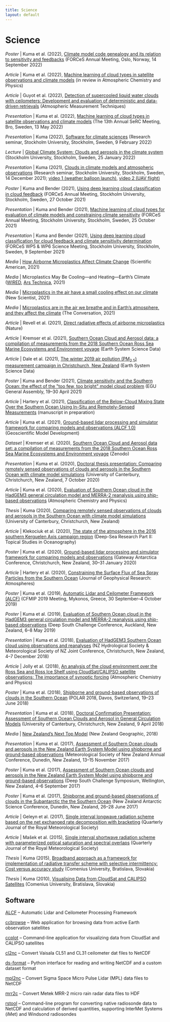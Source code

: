 ```yaml
---
title: Science
layout: default
---
```


# Science

*Poster* \| Kuma et al. (2022), [Climate model code genealogy and its relation to sensitivity and feedbacks](posters/kuma_et_al_2022/) (FORCeS Annual Meeting, Oslo, Norway, 14 September 2022)

*Article* \| Kuma et al. (2022), [Machine learning of cloud types in satellite observations and climate models](papers/kuma_et_al_2022/) (in review in Atmospheric Chemistry and Physics)

*Article* \| Guyot et al. (2022), [Detection of supercooled liquid water clouds with ceilometers: Development and evaluation of deterministic and data-driven retrievals](papers/guyot_et_al_2022/) (Atmospheric Measurement Techniques)

*Presentation* \| Kuma et al. (2022), [Machine learning of cloud types in satellite observations and climate models](https://zenodo.org/record/6551525) (The 13th Annual SeRC Meeting, Bro, Sweden, 13 May 2022)

*Presentation* \| Kuma (2022), [Software for climate sciences](https://zenodo.org/record/6025116) (Research seminar, Stockholm University, Stockholm, Sweden, 9 February 2022)

*Lecture* \| [Global Climate System: Clouds and aerosols in the climate system](https://zenodo.org/record/5905868) (Stockholm University, Stockholm, Sweden, 25 January 2022)

*Presentation* \| Kuma (2021), [Clouds in climate models and atmospheric observations](https://zenodo.org/record/5905775) (Research seminar, Stockholm University, Stockholm, Sweden, 14 December 2021); [video 1 (weather balloon launch)](https://files.peterkuma.net/media/svxde2yho3/radiosonde.webm), [video 2 (UAV flight)](https://files.peterkuma.net/media/3k146je3bn/uav.webm)

*Poster* \| Kuma and Bender (2021), [Using deep learning cloud classiﬁcation in cloud feedback](https://zenodo.org/record/5605067) (FORCeS Annual Meeting, Stockholm University, Stockholm, Sweden, 27 October 2021)

*Presentation* \| Kuma and Bender (2021), [Machine learning of cloud types for evaluation of climate models and constraining climate sensitivity](https://zenodo.org/record/5605043) (FORCeS Annual Meeting, Stockholm University, Stockholm, Sweden, 25 October 2021)

*Presentation* \| Kuma and Bender (2021), [Using deep learning cloud classification for cloud feedback and climate sensitivity determination](https://zenodo.org/record/5609454) (FORCeS WP5 & WP6 Science Meeting, Stockholm University, Stockholm, Sweden, 9 September 2021)

*Media* \| [How Airborne Microplastics Affect Climate Change](https://www.scientificamerican.com/article/how-airborne-microplastics-affect-climate-change1/) (Scientific American, 2021)

*Media* \| Microplastics May Be Cooling—and Heating—Earth’s Climate ([WIRED](https://www.wired.com/story/microplastics-may-be-cooling-and-heating-earths-climate/), [Ars Technica](https://arstechnica.com/science/2021/10/microplastics-may-be-cooling-and-heating-earths-climate/), 2021)

*Media* \| [Microplastics in the air have a small cooling effect on our climate](https://www.newscientist.com/article/2294440-microplastics-in-the-air-have-a-small-cooling-effect-on-our-climate/) (New Scientist, 2021)

*Media* \| [Microplastics are in the air we breathe and in Earth’s atmosphere, and they affect the climate](https://theconversation.com/microplastics-are-in-the-air-we-breathe-and-in-earths-atmosphere-and-they-affect-the-climate-170093) (The Conversation, 2021)

*Article* \| Revell et al. (2021), [Direct radiative effects of airborne microplastics](papers/revell_et_al_2021/) (Nature)

*Article* \| Kremser et al. (2021), [Southern Ocean Cloud and Aerosol data: a compilation of measurements from the 2018 Southern Ocean Ross Sea Marine Ecosystems and Environment voyage](papers/kremser_et_al_2021/) (Earth System Science Data)

*Article* \| Dale et al. (2021), [The winter 2019 air pollution (PM<sub>2.5</sub>) measurement campaign in Christchurch, New Zealand](papers/dale_et_al_2021/) (Earth System Science Data)

*Poster* \| Kuma and Bender (2021), [Climate sensitivity and the Southern Ocean: the effect of the "too few, too bright" model cloud problem](https://zenodo.org/record/4707302) (EGU General Assembly, 19–30 April 2021)

*Article* \| Hartery et al. (2021), [Classification of the Below-Cloud Mixing State Over the Southern Ocean Using In-Situ and Remotely-Sensed Measurements](papers/hartery_et_al_2021/) (manuscript in preparation)

*Article* \| Kuma et al. (2021), [Ground-based lidar processing and simulator framework for comparing models and observations (ALCF 1.0)](papers/kuma_et_al_2021/) (Geoscientific Model Development)

*Dataset* \| Kremser et al. (2020), [Southern Ocean Cloud and Aerosol data set: a compilation of measurements from the 2018 Southern Ocean Ross Sea Marine Ecosystems and Environment voyage](https://zenodo.org/record/4060237) (Zenodo)

*Presentation* \| Kuma et al. (2020), [Doctoral thesis presentation: Comparing remotely sensed observations of clouds and aerosols in the Southern Ocean with climate model simulations](https://zenodo.org/record/5636022) (University of Canterbury, Christchurch, New Zealand, 7 October 2020)

*Article* \| Kuma et al. (2020), [Evaluation of Southern Ocean cloud in the HadGEM3 general circulation model and MERRA-2 reanalysis using ship-based observations](papers/kuma_et_al_2020a/) (Atmospheric Chemistry and Physics)

*Thesis* \| Kuma (2020), [Comparing remotely sensed observations of clouds and aerosols in the Southern Ocean with climate model simulations](theses/kuma_2020/) (University of Canterbury, Christchurch, New Zealand)

*Article* \| Klekociuk et al. (2020), [The state of the atmosphere in the 2016 southern Kerguelen Axis campaign region](papers/klekociuk_et_al_2020/) (Deep-Sea Research Part II: Topical Studies in Oceanography)

*Poster* \| Kuma et al. (2020), [Ground-based lidar processing and simulator framework for comparing models and observations](https://zenodo.org/record/3764299) (Gateway Antarctica Conference, Christchurch, New Zealand, 30–31 January 2020)

*Article* \| Hartery et al. (2020), [Constraining the Surface Flux of Sea Spray Particles from the Southern Ocean](papers/hartery_et_al_2020/) (Journal of Geophysical Research: Atmospheres)

*Poster* \| Kuma et al. (2019), [Automatic Lidar and Ceilometer Framework (ALCF)](https://zenodo.org/record/3764287) (CFMIP 2019 Meeting, Mykonos, Greece, 30 September–4 October 2019)

*Poster* \| Kuma et al. (2019), [Evaluation of Southern Ocean cloud in the HadGEM3 general circulation model and MERRA-2 reanalysis using ship-based observations](https://zenodo.org/record/3764275) (Deep South Challenge Conference, Auckland, New Zealand, 6–8 May 2019)

*Presentation* \| Kuma et al. (2018), [Evaluation of HadGEM3 Southern Ocean cloud using observations and reanalyses](https://zenodo.org/record/5636003) (NZ Hydrological Society & Meteorological Society of NZ Joint Conference, Christchurch, New Zealand, 4–7 December 2018)

*Article* \| Jolly et al. (2018), [An analysis of the cloud environment over the Ross Sea and Ross Ice Shelf using CloudSat/CALIPSO satellite observations: The importance of synoptic forcing](papers/jolly_et_al_2018/) (Atmospheric Chemistry and Physics)

*Poster* \| Kuma et al. (2018), [Shipborne and ground-based observations of clouds in the Southern Ocean](https://zenodo.org/record/3764269) (POLAR 2018, Davos, Switzerland, 19–23 June 2018)

*Presentation* \| Kuma et al. (2018), [Doctoral Confirmation Presentation: Assessment of Southern Ocean Clouds and Aerosol in General Circulation Models](https://zenodo.org/record/5635851) (University of Canterbury, Christchurch, New Zealand, 9 April 2018)

*Media* \| [New Zealand’s Next Top Model](https://www.nzgeo.com/stories/esm/) (New Zealand Geographic, 2018)

*Presentation* \| Kuma et al. (2017), [Assessment of Southern Ocean clouds and aerosols in the New Zealand Earth System Model using shipborne and ground-based observations](https://zenodo.org/record/5635689) (Meteorological Society of New Zealand Annual Conference, Dunedin, New Zealand, 13–15 November 2017)

*Poster* \| Kuma et al. (2017), [Assessment of Southern Ocean clouds and aerosols in the New Zealand Earth System Model using shipborne and ground-based observations](https://zenodo.org/record/3764267) (Deep South Challenge Symposium, Wellington, New Zealand, 4–6 September 2017)

*Poster* \| Kuma et al. (2017), [Shipborne and ground-based observations of clouds in the Subantarctic the the Southern Ocean](https://zenodo.org/record/3764265) (New Zealand Antarctic Science Conference, Dunedin, New Zealand, 26–28 June 2017)

*Article* \| Geleyn et al. (2017), [Single interval longwave radiation scheme based on the net exchanged rate decomposition with bracketing](papers/geleyn_et_al_2017/) (Quarterly Journal of the Royal Meteorological Society)

*Article* \| Mašek et al. (2015), [Single interval shortwave radiation scheme with parameterized optical saturation and spectral overlaps](papers/masek_et_al_2015/) (Quarterly Journal of the Royal Meteorological Society)

*Thesis* \| Kuma (2015), [Broadband approach as a framework for implementation of radiative transfer scheme with selective intermittency: Cost versus accuracy study](theses/kuma_2015/) (Comenius University, Bratislava, Slovakia)

*Thesis* \| Kuma (2010), [Visualising Data from CloudSat and CALIPSO Satellites](theses/kuma_2010/) (Comenius University, Bratislava, Slovakia)

## Software

[ALCF](https://alcf-lidar.github.io) – Automatic Lidar and Ceilometer Processing Framework

[ccbrowse](https://browse.ccplot.org) – Web application for browsing data from active Earth observation satellites

[ccplot](https://ccplot.org) – Command-line application for visualizing data from CloudSat and CALIPSO satellites

[cl2nc](https://github.com/peterkuma/cl2nc) – Convert Vaisala CL51 and CL31 ceilometer dat files to NetCDF

[ds-format](https://peterkuma.net/ds-format/) – Python interface for reading and writing NetCDF and a custom dataset format

[mpl2nc](https://github.com/peterkuma/mpl2nc) – Convert Sigma Space Micro Pulse Lidar (MPL) data files to NetCDF

[mrr2c](https://github.com/peterkuma/mrr2c) – Convert Metek MRR-2 micro rain radar data files to HDF

[rstool](https://github.com/peterkuma/rstool) – Command-line program for converting native radiosonde data to NetCDF and calculation of derived quantities, supporting InterMet Systems (iMet) and Windsond radiosondes
